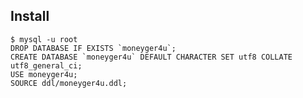 ## Install

    $ mysql -u root
    DROP DATABASE IF EXISTS `moneyger4u`;
    CREATE DATABASE `moneyger4u` DEFAULT CHARACTER SET utf8 COLLATE utf8_general_ci;
    USE moneyger4u;
    SOURCE ddl/moneyger4u.ddl;

